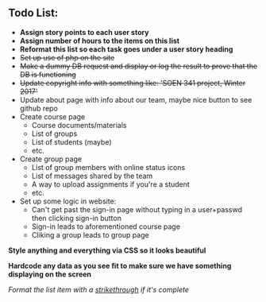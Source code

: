 ## Todo List:

- **Assign story points to each user story**
- **Assign number of hours to the items on this list**
- **Reformat this list so each task goes under a user story heading**
- ~~Set up use of php on the site~~
- ~~Make a dummy DB request and display or log the result to prove that the DB is functioning~~
- ~~Update copyright info with something like: 'SOEN 341 project, Winter 2017'~~
- Update about page with info about our team, maybe nice button to see github repo
- Create course page 
  - Course documents/materials
  - List of groups
  - List of students (maybe)
  - etc.
- Create group page 
  - List of group members with online status icons
  - List of messages shared by the team
  - A way to upload assignments if you're a student
  - etc.
- Set up some logic in website:
  - Can't get past the sign-in page without typing in a user+passwd then clicking sign-in button
  - Sign-in leads to aforementioned course page
  - Cliking a group leads to group page

**Style anything and everything via CSS so it looks beautiful**

**Hardcode any data as you see fit to make sure we have something displaying on the screen**

*Format the list item with a [strikethrough](https://github.com/adam-p/markdown-here/wiki/Markdown-Cheatsheet#emphasis) if it's complete*